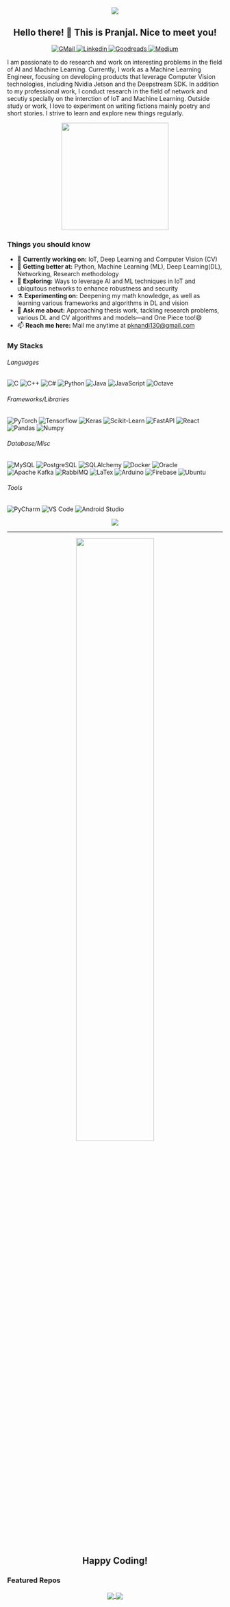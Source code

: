 <h1 align="center">
  <a href="https://git.io/typing-svg">
    <img src="https://readme-typing-svg.herokuapp.com/?lines=Hello,+There!+👋;This+is+Pranjal....;Nice+to+meet+you!&center=true&size=30">
  </a>
</h1>

<h2 align="center">Hello there! 👋 This is Pranjal. Nice to meet you!</h2>
<p align="center">
   <a href="mailto:pknandi130@gmail.com" target="_blank"> 
     <img alt="GMail" src="https://img.shields.io/badge/-GMAIL-red?&style=for-the-badge&logo=Gmail&logoColor=white">
  </a>
  <a href="https://www.linkedin.com/in/pranjal-kumar-nandi-24347b153/" target="_blank">
    <img alt="Linkedin" src="https://img.shields.io/badge/linkedin-%230077B5.svg?&style=for-the-badge&logo=linkedin&logoColor=white">
   </a>
  <a href="https://www.goodreads.com/user/show/68893621-pranjal" target="_blank">
    <img alt="Goodreads" src="https://img.shields.io/badge/-GOODREADS-white?&style=for-the-badge&logo=Goodreads&logoColor=black">
  </a>
  <a href="https://pknandi130.medium.com/" target="_blank">
    <img alt="Medium" src="https://img.shields.io/badge/-MEDIUM-white?&style=for-the-badge&logo=medium&logoColor=black">
  </a>
</p>

I am passionate to do research and work on interesting problems in the field of AI and Machine Learning. Currently, I work as a Machine Learning Engineer, focusing on developing products that leverage Computer Vision technologies, including Nvidia Jetson and the Deepstream SDK. In addition to my professional work, I conduct research in the field of network and secutiy specially on the interction of IoT and Machine Learning. Outside study or work, I love to experiment on writing fictions mainly poetry and short stories. I strive to learn and explore new things regularly.

<p align="center">
  <img height=250 align="center" src="https://github-readme-stats.vercel.app/api?username=pknandi&count_private=true&show_icons=true&hide=issues&theme=codeSTACKr&show=reviews,prs_merged&card_width=500&rank_icon=github&include_all_commits=true" />
</p>

<!--
**pknandi/pknandi** is a ✨ _special_ ✨ repository because its `README.md` (this file) appears on your GitHub profile.

Here are some ideas to get you started:

- 🔭 I’m currently working on ...
- 🌱 I’m currently learning ...
- 👯 I’m looking to collaborate on ...
- 🤔 I’m looking for help with ...
- 💬 Ask me about ...
- 📫 How to reach me: ...
- 😄 Pronouns: ...
- ⚡ Fun fact: ...
- 👋
-->




### Things you should know

- 🔭 <b>Currently working on:</b> IoT, Deep Learning and Computer Vision (CV)
- 🌱 <b>Getting better at:</b> Python, Machine Learning (ML), Deep Learning(DL), Networking, Research methodology
- 🤔 <b>Exploring:</b> Ways to leverage AI and ML techniques in IoT and ubiquitous networks to enhance robustness and security 
- ⚗️ <b>Experimenting on:</b> Deepening my math knowledge, as well as learning various frameworks and algorithms in DL and vision
- 💬 <b>Ask me about:</b> Approaching thesis work, tackling research problems, various DL and CV algorithms and models—and One Piece too!😄
- 📫 <b>Reach me here:</b> Mail me anytime at  <a href="mailto:pknandi130@gmail.com" target="_blank"> pknandi130@gmail.com</a>

### My Stacks

###### Languages

<p>
   <img alt="C" src="https://img.shields.io/badge/C-A8B9CC.svg?&style=flat-square&logo=C&logoColor=white" />
   <img alt="C++" src="https://img.shields.io/badge/C++-00599C.svg?&style=flat-square&logo=c%2B%2B&logoColor=white" />
   <img alt="C#" src="https://img.shields.io/badge/C%23%20-239120.svg?&style=flat-square&logo=C-sharp&logoColor=white" />
   <img alt="Python" src="https://img.shields.io/badge/Python-3776AB.svg?&style=flat-square&logo=python&logoColor=white" />
   <img alt="Java" src="https://img.shields.io/badge/Java-007396.svg?&style=flat-square&logo=java&logoColor=white" />
   <img alt="JavaScript" src="https://img.shields.io/badge/JavaScript-F7DF1E.svg?&style=flat-square&logo=javascript&logoColor=black" />
   <img alt="Octave" src="https://img.shields.io/badge/Octave-0790C0.svg?&style=flat-square&logo=octave&logoColor=white" />
</p>

###### Frameworks/Libraries
<p>
<!--    <img alt="Node.js" src="https://img.shields.io/badge/Node.js-339933.svg?&style=flat-square&logo=Node.js&logoColor=white" /> -->
  <img alt="PyTorch" src="https://img.shields.io/badge/PyTorch-EE4C2C.svg?&style=flat-square&logo=PyTorch&logoColor=white" />
  <img alt="Tensorflow" src="https://img.shields.io/badge/Tensorflow-FF6F00.svg?&style=flat-square&logo=Tensorflow&logoColor=white" />
  <img alt="Keras" src="https://img.shields.io/badge/Keras-D00000.svg?&style=flat-square&logo=keras&logoColor=white" />
  <img alt="Scikit-Learn" src="https://img.shields.io/badge/SkLearn-F7931E.svg?&style=flat-square&logo=scikit-learn&logoColor=white" />
  <img alt="FastAPI" src="https://img.shields.io/badge/FastAPI-009688?style=flat-square&logo=fastapi&logoColor=white" />
  <img alt="React" src="https://img.shields.io/badge/React-61DAFB.svg?&style=flat-square&logo=React&logoColor=black" />
  <img alt="Pandas" src="https://img.shields.io/badge/Pandas-150458.svg?&style=flat-square&logo=Pandas&logoColor=white" />
  <img alt="Numpy" src="https://img.shields.io/badge/Numpy-013243.svg?&style=flat-square&logo=Numpy&logoColor=white" />
</p>

###### Database/Misc
<p>
   <img alt="MySQL" src="https://img.shields.io/badge/MySQL-4479A1?style=flat-square&logo=mysql&logoColor=white" />
   <img alt="PostgreSQL" src="https://img.shields.io/badge/PostgreSQL-336791.svg?&style=flat-square&logo=PostgreSQL&logoColor=white" />
   <img alt="SQLAlchemy" src="https://img.shields.io/badge/SQLAlchemy-D71F00?style=flat-square&logo=sqlalchemy&logoColor=white" />
   <img alt="Docker" src="https://img.shields.io/badge/Docker-2496ED?style=flat-square&logo=docker&logoColor=white" />
   <img alt="Oracle" src="https://img.shields.io/badge/Oracle-F80000.svg?&style=flat-square&logo=Oracle&logoColor=white" />
   <img alt="Apache Kafka" src="https://img.shields.io/badge/Kafka-231F20?style=flat-square&logo=apachekafka&logoColor=white" />
   <img alt="RabbiMQ" src="https://img.shields.io/badge/RabbitMQ-FF6600?style=flat-square&logo=rabbitmq&logoColor=white" />
   <img alt="LaTex" src="https://img.shields.io/badge/-LaTeX-008080?style=flat-square&logo=LaTeX&logoColor=white" />
   <img alt="Arduino" src="https://img.shields.io/badge/Arduino-00979D.svg?&style=flat-square&logo=Arduino&logoColor=white" />
   <img alt="Firebase" src="https://img.shields.io/badge/Firebase-FFCA28.svg?&style=flat-square&logo=Firebase&logoColor=black" />
   <img alt="Ubuntu" src="https://img.shields.io/badge/Ubuntu-E95420.svg?&style=flat-square&logo=Ubuntu&logoColor=white" />
  
</p>


###### Tools

<p>
   <img alt="PyCharm" src="https://img.shields.io/badge/PyCharm-000000.svg?&style=flat-square&logo=PyCharm&logoColor=white" />
   <img alt="VS Code" src="https://img.shields.io/badge/VS%20Code-5C2D91.svg?&style=flat-square&logo=Visual-studio-code&logoColor=white" />
   <img alt="Android Studio" src="https://img.shields.io/badge/Android%20Studio-3D1184.svg?&style=flat-square&logo=Android-studio&logoColor=white" />
</p>

<!--
```json
{
  "languages": ["C++", "Python", "Java", "Matlab", "Javascript"],
  "frameworks/libraries": {
    "backend": ["Django", "Node.js"],
    "frontend": ["React.js"],
    "others": ["NumPy", "Pandas", "Matplotlib"]  
  },
  "database":  ["SQLite", "Oracle 11g"],
  "misc": ["Firebase", "Arduino", "Linux"],
  "tools": ["VS Code","Android Studio", "Pycharm"],
}
```
-->
<p align="center">
  <img  align="center" src="https://github-readme-stats.vercel.app/api/top-langs/?username=pknandi&hide=MATLAB&langs_count=8&layout=donut-vertical&theme=codeSTACKr&card_width=330" />  
</p>



---

<p align="center">
   <img align="center" src="https://github-readme-streak-stats.herokuapp.com/?user=pknandi&hide_border=false&theme=codeSTACKr&background=0d1117" width="60%" />
</p>

 
<h2 align="center">Happy Coding!</h2>

### Featured Repos
<p align="center">
  <a href="https://github.com/pknandi/Decoded">
    <img align="center" src="https://github-readme-stats.vercel.app/api/pin?username=pknandi&repo=Decoded&theme=codeSTACKr" />
  </a>
  <a href="https://github.com/pknandi/Astronomical-Object-Database-Oracle-11g">
    <img align="center" src="https://github-readme-stats.vercel.app/api/pin?username=pknandi&repo=Astronomical-Object-Database-Oracle-11g&theme=codeSTACKr" />
  </a>
</p>


